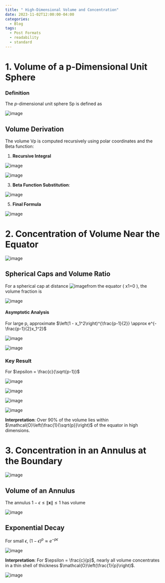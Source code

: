 ```yaml
---
title: " High-Dimensional Volume and Concentration"
date: 2023-11-02T12:00:00-04:00
categories:
  - Blog
tags:
  - Post Formats
  - readability
  - standard
---
```






# **1. Volume of a p-Dimensional Unit Sphere**

### **Definition**
The $p$-dimensional unit sphere Sp is defined as

![image](https://github.com/user-attachments/assets/04bdacc8-279f-44d8-91e3-7033f07dc55c)


## **Volume Derivation**
The volume Vp is computed recursively using polar coordinates and the Beta function:
1. **Recursive Integral**

![image](https://github.com/user-attachments/assets/8d8fa7cb-65c1-443e-9b1a-cea1a608fcb5)


![image](https://github.com/user-attachments/assets/76e76da2-e4f3-4f65-8b6f-8285ea7180bd)


3. **Beta Function Substitution**:
   

![image](https://github.com/user-attachments/assets/d3200baf-a42f-4be9-aaf2-1a530cdcae86)


5. **Final Formula**


![image](https://github.com/user-attachments/assets/0a19c43f-85c6-45ad-99c8-d43e41f5793a)



# **2. Concentration of Volume Near the Equator**

![image](https://github.com/user-attachments/assets/c9c14e2e-50c3-4e36-91b3-91961194ed90)


## **Spherical Caps and Volume Ratio**
For a spherical cap at distance ![image](https://github.com/user-attachments/assets/21e90ffa-3218-4172-8c30-775912b907a8)from the equator ( x1=0 ), the volume fraction is

![image](https://github.com/user-attachments/assets/bd709aac-d824-482a-9507-8355b35b6c34)


#### **Asymptotic Analysis**
For large p, approximate $\left(1 - x_1^2\right)^{\frac{p-1}{2}} \approx e^{-\frac{p-1}{2}x_1^2}$


![image](https://github.com/user-attachments/assets/655b9dce-b4e5-46ac-aa02-782a49ad0a6e)

![image](https://github.com/user-attachments/assets/0375aae1-586f-4e20-b448-283efad4cbbf)


### **Key Result**
For $\epsilon = \frac{c}{\sqrt{p-1}}$

![image](https://github.com/user-attachments/assets/c24e66cb-7150-4e6f-b184-3700256b68e1)

![image](https://github.com/user-attachments/assets/ebaa2c07-739a-4175-92b5-b215fafd4516)

![image](https://github.com/user-attachments/assets/f4949736-0990-4bcc-95ee-bcaa32d280c5)

![image](https://github.com/user-attachments/assets/a76110a5-5af9-4f59-b338-7f219cca76a0)


**Interpretation**: Over 90% of the volume lies within $\mathcal{O}\left(\frac{1}{\sqrt{p}}\right)$ of the equator in high dimensions.


# **3. Concentration in an Annulus at the Boundary**

![image](https://github.com/user-attachments/assets/497716e8-08bd-4bae-ae92-d69fa121c15c)


## **Volume of an Annulus**
The annulus $1 - \epsilon \leq \|\mathbf{x}\| \leq 1$ has volume

![image](https://github.com/user-attachments/assets/726a1753-de35-47ad-8cf0-4b9a1e141629)

## **Exponential Decay**
For small $\epsilon$, $(1 - \epsilon)^p \approx e^{-p\epsilon}$

![image](https://github.com/user-attachments/assets/06d08523-6b18-4ce8-8c69-cf8424415344)

**Interpretation**: For $\epsilon = \frac{c}{p}$, nearly all volume concentrates in a thin shell of thickness $\mathcal{O}\left(\frac{1}{p}\right)$.

![image](https://github.com/user-attachments/assets/46b4fac6-f9bc-4548-85e0-d1b1cb197b0d)






